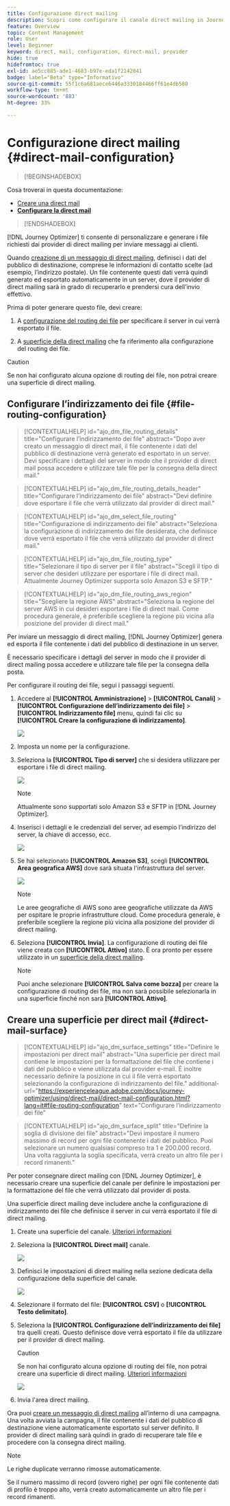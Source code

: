 ```yaml
---
title: Configurazione direct mailing
description: Scopri come configurare il canale direct mailing in Journey Optimizer
feature: Overview
topic: Content Management
role: User
level: Beginner
keyword: direct, mail, configuration, direct-mail, provider
hide: true
hidefromtoc: true
exl-id: ae5cc885-ade1-4683-b97e-eda1f2142041
badge: label="Beta" type="Informativo"
source-git-commit: 55f1c6a681aece6446a3330184466ff61e4db580
workflow-type: tm+mt
source-wordcount: '883'
ht-degree: 33%

---
```


# Configurazione direct mailing {#direct-mail-configuration}

>[!BEGINSHADEBOX]

Cosa troverai in questa documentazione:

* [Creare una direct mail](create-direct-mail.md)
* **[Configurare la direct mail](direct-mail-configuration.md)**

>[!ENDSHADEBOX]

[!DNL Journey Optimizer] ti consente di personalizzare e generare i file richiesti dai provider di direct mailing per inviare messaggi ai clienti.

Quando [creazione di un messaggio di direct mailing](../direct-mail/create-direct-mail.md), definisci i dati del pubblico di destinazione, comprese le informazioni di contatto scelte (ad esempio, l’indirizzo postale). Un file contenente questi dati verrà quindi generato ed esportato automaticamente in un server, dove il provider di direct mailing sarà in grado di recuperarlo e prendersi cura dell’invio effettivo.

Prima di poter generare questo file, devi creare:

1. A [configurazione del routing dei file](#file-routing-configuration) per specificare il server in cui verrà esportato il file.

1. A [superficie della direct mailing](#direct-mail-surface) che fa riferimento alla configurazione del routing dei file.

>[!CAUTION]
>
>Se non hai configurato alcuna opzione di routing dei file, non potrai creare una superficie di direct mailing.

## Configurare l’indirizzamento dei file {#file-routing-configuration}

>[!CONTEXTUALHELP]
>id="ajo_dm_file_routing_details"
>title="Configurare l’indirizzamento dei file"
>abstract="Dopo aver creato un messaggio di direct mail, il file contenente i dati del pubblico di destinazione verrà generato ed esportato in un server. Devi specificare i dettagli del server in modo che il provider di direct mail possa accedere e utilizzare tale file per la consegna della direct mail."

<!--
>additional-url="https://experienceleague.adobe.com/docs/journey-optimizer/using/direct-mail/create-direct-mail.html" text="Create a direct mail message"-->

>[!CONTEXTUALHELP]
>id="ajo_dm_file_routing_details_header"
>title="Configurare l’indirizzamento dei file"
>abstract="Devi definire dove esportare il file che verrà utilizzato dal provider di direct mail."

>[!CONTEXTUALHELP]
>id="ajo_dm_select_file_routing"
>title="Configurazione di indirizzamento dei file"
>abstract="Seleziona la configurazione di indirizzamento dei file desiderata, che definisce dove verrà esportato il file che verrà utilizzato dal provider di direct mail."

>[!CONTEXTUALHELP]
>id="ajo_dm_file_routing_type"
>title="Selezionare il tipo di server per il file"
>abstract="Scegli il tipo di server che desideri utilizzare per esportare i file di direct mail. Attualmente Journey Optimizer supporta solo Amazon S3 e SFTP."

>[!CONTEXTUALHELP]
>id="ajo_dm_file_routing_aws_region"
>title="Scegliere la regione AWS"
>abstract="Seleziona la regione del server AWS in cui desideri esportare i file di direct mail. Come procedura generale, è preferibile scegliere la regione più vicina alla posizione del provider di direct mail."

Per inviare un messaggio di direct mailing, [!DNL Journey Optimizer] genera ed esporta il file contenente i dati del pubblico di destinazione in un server.

È necessario specificare i dettagli del server in modo che il provider di direct mailing possa accedere e utilizzare tale file per la consegna della posta.

Per configurare il routing dei file, segui i passaggi seguenti.

1. Accedere al **[!UICONTROL Amministrazione]** > **[!UICONTROL Canali]** > **[!UICONTROL Configurazione dell’indirizzamento dei file]** > **[!UICONTROL Indirizzamento file]** menu, quindi fai clic su **[!UICONTROL Creare la configurazione di indirizzamento]**.

   ![](assets/file-routing-config-button.png)

1. Imposta un nome per la configurazione.

1. Seleziona la **[!UICONTROL Tipo di server]** che si desidera utilizzare per esportare i file di direct mailing.

   ![](assets/file-routing-config-type.png)

   >[!NOTE]
   >
   >Attualmente sono supportati solo Amazon S3 e SFTP in [!DNL Journey Optimizer].

1. Inserisci i dettagli e le credenziali del server, ad esempio l’indirizzo del server, la chiave di accesso, ecc.

   ![](assets/file-routing-config-sftp-details.png)

1. Se hai selezionato **[!UICONTROL Amazon S3]**, scegli **[!UICONTROL Area geografica AWS]** dove sarà situata l&#39;infrastruttura del server.

   ![](assets/file-routing-config-aws-region.png)

   >[!NOTE]
   >
   >Le aree geografiche di AWS sono aree geografiche utilizzate da AWS per ospitare le proprie infrastrutture cloud. Come procedura generale, è preferibile scegliere la regione più vicina alla posizione del provider di direct mailing.

1. Seleziona **[!UICONTROL Invia]**. La configurazione di routing dei file viene creata con **[!UICONTROL Attivo]** stato. È ora pronto per essere utilizzato in un [superficie della direct mailing](#direct-mail-surface).

   >[!NOTE]
   >
   >Puoi anche selezionare **[!UICONTROL Salva come bozza]** per creare la configurazione di routing dei file, ma non sarà possibile selezionarla in una superficie finché non sarà **[!UICONTROL Attivo]**.

## Creare una superficie per direct mail {#direct-mail-surface}

>[!CONTEXTUALHELP]
>id="ajo_dm_surface_settings"
>title="Definire le impostazioni per direct mail"
>abstract="Una superficie per direct mail contiene le impostazioni per la formattazione del file che contiene i dati del pubblico e viene utilizzata dal provider e-mail. È inoltre necessario definire la posizione in cui il file verrà esportato selezionando la configurazione di indirizzamento del file."
>additional-url="https://experienceleague.adobe.com/docs/journey-optimizer/using/direct-mail/direct-mail-configuration.html?lang=it#file-routing-configuration" text="Configurare l’indirizzamento dei file"

<!--
>[!CONTEXTUALHELP]
>id="ajo_dm_surface_sort"
>title="Define the sort order"
>abstract="If you select this option, the sort will be by profile ID, ascending or descending. If you unselect it, the sorting configuration defined when creating the direct mail message within a journey or a campaign."-->

>[!CONTEXTUALHELP]
>id="ajo_dm_surface_split"
>title="Definire la soglia di divisione dei file"
>abstract="Devi impostare il numero massimo di record per ogni file contenente i dati del pubblico. Puoi selezionare un numero qualsiasi compreso tra 1 e 200.000 record. Una volta raggiunta la soglia specificata, verrà creato un altro file per i record rimanenti."

Per poter consegnare direct mailing con [!DNL Journey Optimizer], è necessario creare una superficie del canale per definire le impostazioni per la formattazione del file che verrà utilizzato dal provider di posta.

Una superficie direct mailing deve includere anche la configurazione di indirizzamento dei file che definisce il server in cui verrà esportato il file di direct mailing.

1. Create una superficie del canale. [Ulteriori informazioni](../configuration/channel-surfaces.md)

1. Seleziona la **[!UICONTROL Direct mail]** canale.

   ![](assets/surface-direct-mail-channel.png)

1. Definisci le impostazioni di direct mailing nella sezione dedicata della configurazione della superficie del canale.

   ![](assets/surface-direct-mail-settings.png)

   <!--![](assets/surface-direct-mail-settings-with-insertion.png)-->

1. Selezionare il formato del file: **[!UICONTROL CSV]** o **[!UICONTROL Testo delimitato]**.

1. Seleziona la **[!UICONTROL Configurazione dell’indirizzamento dei file]** tra quelli creati. Questo definisce dove verrà esportato il file da utilizzare per il provider di direct mailing.

   >[!CAUTION]
   >
   >Se non hai configurato alcuna opzione di routing dei file, non potrai creare una superficie di direct mailing. [Ulteriori informazioni](#file-routing-configuration)

   ![](assets/surface-direct-mail-file-routing.png)

   <!--![](assets/surface-direct-mail-file-routing-with-insertion.png)-->

1. Invia l&#39;area direct mailing.

Ora puoi [creare un messaggio di direct mailing](../direct-mail/create-direct-mail.md) all’interno di una campagna. Una volta avviata la campagna, il file contenente i dati del pubblico di destinazione viene automaticamente esportato sul server definito. Il provider di direct mailing sarà quindi in grado di recuperare tale file e procedere con la consegna direct mailing.

>[!NOTE]
>
>Le righe duplicate verranno rimosse automaticamente.
>
>Se il numero massimo di record (ovvero righe) per ogni file contenente dati di profilo è troppo alto, verrà creato automaticamente un altro file per i record rimanenti.

<!--
    In the **[!UICONTROL Insertion]** section, you can choose to automatically remove duplicate rows.

    Define the maximum number of records (i.e. rows) for each file containing profile data. After the specified threshold is reached, another file will be created for the remaining records.

    ![](assets/surface-direct-mail-split.png)

    For example, if there are 100,000 records in the file and the threshold limit is set to 60,000, the records will be split into two files. The first file will contain 60,000 rows, and the second file will contain the remaining 40,000 rows.

    >[!NOTE]
    >
    >NOTE You can set any number between 1 and 200,000 records, meaning each file must contain at least 1 row and no more than 200,000 rows.

-->